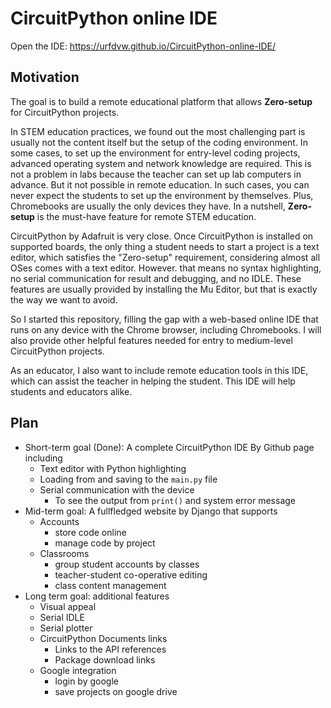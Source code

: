 # CircuitPython online IDE
Open the IDE: https://urfdvw.github.io/CircuitPython-online-IDE/

## Motivation
The goal is to build a remote educational platform that allows **Zero-setup** for CircuitPython projects.

In STEM education practices, we found out the most challenging part is usually not the content itself but the setup of the coding environment. In some cases, to set up the environment for entry-level coding projects, advanced operating system and network knowledge are required. This is not a problem in labs because the teacher can set up lab computers in advance. But it not possible in remote education. In such cases, you can never expect the students to set up the environment by themselves. Plus, Chromebooks are usually the only devices they have. In a nutshell, **Zero-setup** is the must-have feature for remote STEM education.

CircuitPython by Adafruit is very close. Once CircuitPython is installed on supported boards, the only thing a student needs to start a project is a text editor, which satisfies the "Zero-setup" requirement, considering almost all OSes comes with a text editor. However. that means no syntax highlighting, no serial communication for result and debugging, and no IDLE. These features are usually provided by installing the Mu Editor, but that is exactly the way we want to avoid.

So I started this repository, filling the gap with a web-based online IDE that runs on any device with the Chrome browser, including Chromebooks. I will also provide other helpful features needed for entry to medium-level CircuitPython projects.

As an educator, I also want to include remote education tools in this IDE, which can assist the teacher in helping the student. This IDE will help students and educators alike.

## Plan
- Short-term goal (Done): A complete CircuitPython IDE By Github page including
    - Text editor with Python highlighting
    - Loading from and saving to the `main.py` file
    - Serial communication with the device
        - To see the output from `print()` and system error message
- Mid-term goal: A fullfledged website by Django that supports
    - Accounts
        - store code online
        - manage code by project
    - Classrooms
        - group student accounts by classes
        - teacher-student co-operative editing
        - class content management
- Long term goal: additional features
    - Visual appeal
    - Serial IDLE
    - Serial plotter
    - CircuitPython Documents links
        - Links to the API references
        - Package download links
    - Google integration
        - login by google
        - save projects on google drive
